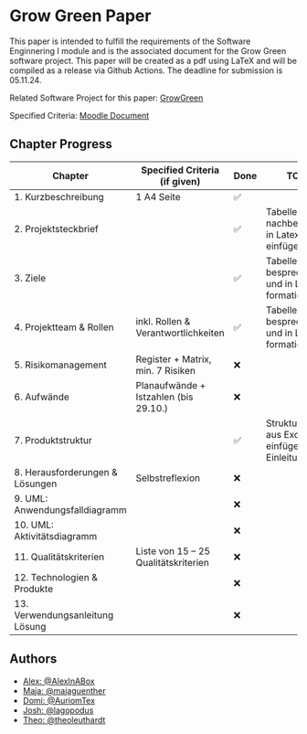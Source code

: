 # Grow Green Paper

This paper is intended to fulfill the requirements of the Software Enginnering I module and is the associated document 
for the Grow Green software project. 
This paper will be created as a pdf using LaTeX and will be compiled as a release via Github Actions. 
The deadline for submission is 05.11.24.

Related Software Project for this paper: [GrowGreen](https://github.com/AlexInABox/grow-green/)

Specified Criteria: [Moodle Document](https://moodle.hwr-berlin.de/pluginfile.php/4270794/mod_resource/content/0/Vorgabe%20Pr%C3%BCfungsleistungen%20SWE%20I%202024%20V1.1.pdf)

## Chapter Progress

| Chapter                         | Specified Criteria (if given)        | Done |  TODO                                                    |
| ------------------------------- | ------------------------------------ | ---- | -------------------------------------------------------- |
| 1. Kurzbeschreibung             | 1 A4 Seite                           | ✅    |                                                          |
| 2. Projektsteckbrief            |                                      | ✅    | Tabelle nachbearbeiten in Latex einfügen                 |
| 3. Ziele                        |                                      | ✅    | Tabelle besprechen und in Latex formatieren              |
| 4. Projektteam & Rollen         | inkl. Rollen & Verantwortlichkeiten  | ✅    | Tabellen besprechen und in Latex formatieren             |
| 5. Risikomanagement             | Register + Matrix, min. 7 Risiken    | ❌    |                                                          |
| 6. Aufwände                     | Planaufwände + Istzahlen (bis 29.10.)| ❌    |                                                          |
| 7. Produktstruktur              |                                      | ✅    | Strukturplan aus Excalidraw einfügen mit Einleitungstext |
| 8. Herausforderungen & Lösungen | Selbstreflexion                      | ❌    |                                                          |
| 9. UML: Anwendungsfalldiagramm  |                                      | ❌    |                                                          |
| 10. UML: Aktivitätsdiagramm     |                                      | ❌    |                                                          |
| 11. Qualitätskriterien          | Liste von 15 – 25 Qualitätskriterien | ❌    |                                                          |
| 12. Technologien & Produkte     |                                      | ❌    |                                                          |
| 13. Verwendungsanleitung Lösung |                                      | ❌    |                                                          |

## Authors

- [Alex: @AlexInABox](https://github.com/AlexInABox)
- [Maja: @majaguenther](https://github.com/majaguenther)
- [Domi: @AuriomTex](https://github.com/AuriomTex)
- [Josh: @lagopodus](https://github.com/lagopodus)
- [Theo: @theoleuthardt](https://github.com/theoleuthardt)
